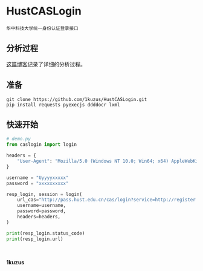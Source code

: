 # HustCASLogin
`华中科技大学统一身份认证登录接口`

## 分析过程
[这篇博客](https://1kuzus.github.io/hust-cas-login/)记录了详细的分析过程。

## 准备
```
git clone https://github.com/1kuzus/HustCASLogin.git
pip install requests pyexecjs ddddocr lxml
```

## 快速开始
```python
# demo.py
from caslogin import login

headers = {
    "User-Agent": "Mozilla/5.0 (Windows NT 10.0; Win64; x64) AppleWebKit/537.36 (KHTML, like Gecko) Chrome/118.0.0.0 Safari/537.36",
}

username = "Uyyyyxxxxx"
password = "xxxxxxxxxx"

resp_login, session = login(
    url_cas="http://pass.hust.edu.cn/cas/login?service=http://register.hust.edu.cn/caslogin",
    username=username,
    password=password,
    headers=headers,
)

print(resp_login.status_code)
print(resp_login.url)
```

<br/>

**1kuzus**
